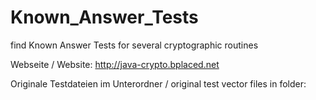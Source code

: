 # Known_Answer_Tests
find Known Answer Tests for several cryptographic routines

Webseite / Website:
http://java-crypto.bplaced.net

Originale Testdateien im Unterordner / original test vector files in folder:
